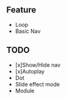 ## Feature

-  Loop
-  Basic Nav

## TODO

-  [x]Show/Hide nav
-  [x]Autoplay
-  Dot
-  Slide effect mode
-  Module